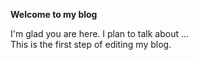 **Welcome to my blog**

I'm glad you are here. I plan to talk about ...\
This is the first step of editing my blog.
